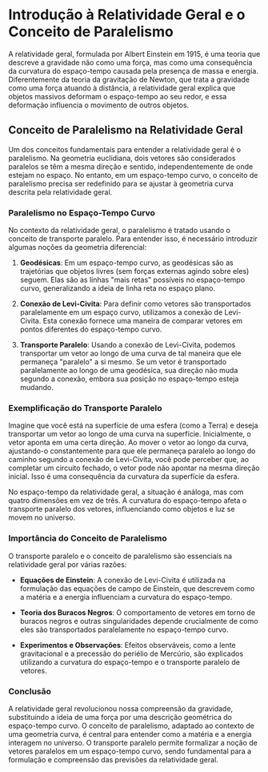 
# Introdução à Relatividade Geral e o Conceito de Paralelismo

A relatividade geral, formulada por Albert Einstein em 1915, é uma teoria que descreve a gravidade não como uma força, mas como uma consequência da curvatura do espaço-tempo causada pela presença de massa e energia. Diferentemente da teoria da gravitação de Newton, que trata a gravidade como uma força atuando à distância, a relatividade geral explica que objetos massivos deformam o espaço-tempo ao seu redor, e essa deformação influencia o movimento de outros objetos.

## Conceito de Paralelismo na Relatividade Geral

Um dos conceitos fundamentais para entender a relatividade geral é o paralelismo. Na geometria euclidiana, dois vetores são considerados paralelos se têm a mesma direção e sentido, independentemente de onde estejam no espaço. No entanto, em um espaço-tempo curvo, o conceito de paralelismo precisa ser redefinido para se ajustar à geometria curva descrita pela relatividade geral.

### Paralelismo no Espaço-Tempo Curvo

No contexto da relatividade geral, o paralelismo é tratado usando o conceito de transporte paralelo. Para entender isso, é necessário introduzir algumas noções da geometria diferencial:

1. **Geodésicas**: Em um espaço-tempo curvo, as geodésicas são as trajetórias que objetos livres (sem forças externas agindo sobre eles) seguem. Elas são as linhas "mais retas" possíveis no espaço-tempo curvo, generalizando a ideia de linha reta no espaço plano.

2. **Conexão de Levi-Civita**: Para definir como vetores são transportados paralelamente em um espaço curvo, utilizamos a conexão de Levi-Civita. Esta conexão fornece uma maneira de comparar vetores em pontos diferentes do espaço-tempo curvo. 

3. **Transporte Paralelo**: Usando a conexão de Levi-Civita, podemos transportar um vetor ao longo de uma curva de tal maneira que ele permaneça "paralelo" a si mesmo. Se um vetor é transportado paralelamente ao longo de uma geodésica, sua direção não muda segundo a conexão, embora sua posição no espaço-tempo esteja mudando.

### Exemplificação do Transporte Paralelo

Imagine que você está na superfície de uma esfera (como a Terra) e deseja transportar um vetor ao longo de uma curva na superfície. Inicialmente, o vetor aponta em uma certa direção. Ao mover o vetor ao longo da curva, ajustando-o constantemente para que ele permaneça paralelo ao longo do caminho segundo a conexão de Levi-Civita, você pode perceber que, ao completar um circuito fechado, o vetor pode não apontar na mesma direção inicial. Isso é uma consequência da curvatura da superfície da esfera.

No espaço-tempo da relatividade geral, a situação é análoga, mas com quatro dimensões em vez de três. A curvatura do espaço-tempo afeta o transporte paralelo dos vetores, influenciando como objetos e luz se movem no universo.

### Importância do Conceito de Paralelismo

O transporte paralelo e o conceito de paralelismo são essenciais na relatividade geral por várias razões:

- **Equações de Einstein**: A conexão de Levi-Civita é utilizada na formulação das equações de campo de Einstein, que descrevem como a matéria e a energia influenciam a curvatura do espaço-tempo.

- **Teoria dos Buracos Negros**: O comportamento de vetores em torno de buracos negros e outras singularidades depende crucialmente de como eles são transportados paralelamente no espaço-tempo curvo.

- **Experimentos e Observações**: Efeitos observáveis, como a lente gravitacional e a precessão do periélio de Mercúrio, são explicados utilizando a curvatura do espaço-tempo e o transporte paralelo de vetores.

### Conclusão

A relatividade geral revolucionou nossa compreensão da gravidade, substituindo a ideia de uma força por uma descrição geométrica do espaço-tempo curvo. O conceito de paralelismo, adaptado ao contexto de uma geometria curva, é central para entender como a matéria e a energia interagem no universo. O transporte paralelo permite formalizar a noção de vetores paralelos em um espaço-tempo curvo, sendo fundamental para a formulação e compreensão das previsões da relatividade geral.
